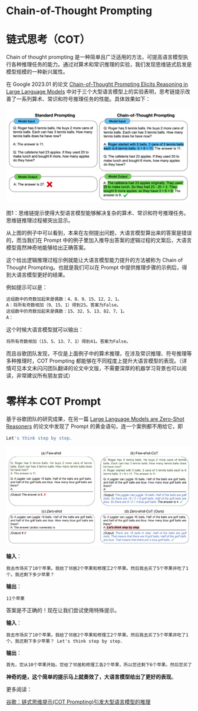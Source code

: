 # Chain-of-Thought Prompting

# 链式思考（COT）

Chain of thought prompting 是一种简单且广泛适用的方法，可提高语言模型执行各种推理任务的能力。通过对算术和常识推理的实验，我们发现思维链式启发是模型规模的一种新兴属性。

在 Google 2023.01 的论文 [Chain-of-Thought Prompting Elicits Reasoning in Large Language Models](../../%E5%8F%82%E8%80%83%E6%96%87%E6%A1%A3%E5%90%88%E9%9B%86/google-chain-of-thought-paper)  中对于三个大型语言模型上的实验表明，思考链提示改善了一系列算术、常识和符号推理任务的性能。具体效果如下：

![图1：思维链提示使得大型语言模型能够解决复杂的算术、常识和符号推理任务。思维链推理过程被突出显示。](../../assets/google-cot-paper-figure%201.png)

图1：思维链提示使得大型语言模型能够解决复杂的算术、常识和符号推理任务。思维链推理过程被突出显示。

从上图的例子中可以看到，本来在左侧提出问题，大语言模型算出来的答案是错误的，而当我们在 Prompt 中的例子里加入推导出答案的逻辑过程的文案后，大语言模型竟然神奇地能够给出正确答案。

这个给出逻辑推理过程示例就能让大语言模型能力提升的方法被称为 Chain of Thought Prompting。也就是我们可以在 Prompt 中提供推理步骤的示例后，得到大语言模型更好的结果。

例如提示可以是：

```jsx
这组数中的奇数加起来是偶数：4、8、9、15、12、2、1。
A：将所有奇数相加（9、15、1）得到25。答案为False。
这组数中的奇数加起来是偶数：15、32、5、13、82、7、1。
A：
```

这个时候大语言模型就可以输出：

```jsx
将所有奇数相加（15、5、13、7、1）得到41。答案为False。
```

而且谷歌团队发现，不仅是上面例子中的算术推理，在涉及常识推理、符号推理等多种推理时，COT Prompting 都能够在不同程度上提升大语言模型的表现。（详情可见本文末闪闪团队翻译的论文中文版，不需要深厚的机器学习背景也可以阅读，非常建议所有朋友尝试）

# 零样本 COT Prompt

基于谷歌团队的研究成果，在另一篇 [Large Language Models are Zero-Shot Reasoners](https://arxiv.org/abs/2205.11916) 的论文中发现了 Prompt 的黄金语句，连一个案例都不用给它，即

```jsx
Let's think step by step.
```

![Untitled](../../assets/zero-shot-prompt-example.png)

**输入**：

```
我去市场买了10个苹果。我给了邻居2个苹果和修理工2个苹果。然后我去买了5个苹果并吃了1个。我还剩下多少苹果？
```

**输出**：

```
11个苹果
```

答案是不正确的！现在让我们尝试使用特殊提示。

**输入**：

```
我去市场买了10个苹果。我给了邻居2个苹果和修理工2个苹果。然后我去买了5个苹果并吃了1个。我还剩下多少苹果？ Let's think step by step.
```

**输出**：

```jsx
首先，您从10个苹果开始。您给了邻居和修理工各2个苹果，所以您还剩下6个苹果。然后您买了5个苹果，所以现在您有11个苹果。最后，您吃了1个苹果，所以您还剩下10个苹果。
```

**神奇的是，这个简单的提示马上就奏效了，大语言模型给出了更好的表现**。

更多阅读：

[谷歌：链式思维提示(COT Prompting)引发大型语言模型的推理](../../%E5%8F%82%E8%80%83%E6%96%87%E6%A1%A3%E5%90%88%E9%9B%86/google-chain-of-thought-paper)